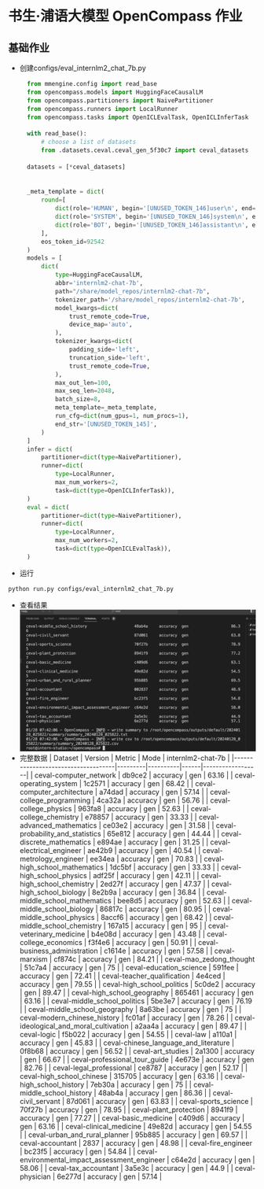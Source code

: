 # 书生·浦语大模型 OpenCompass 作业

## 基础作业
- 创建configs/eval_internlm2_chat_7b.py
  ```python
    from mmengine.config import read_base
    from opencompass.models import HuggingFaceCausalLM
    from opencompass.partitioners import NaivePartitioner
    from opencompass.runners import LocalRunner
    from opencompass.tasks import OpenICLEvalTask, OpenICLInferTask

    with read_base():
        # choose a list of datasets
        from .datasets.ceval.ceval_gen_5f30c7 import ceval_datasets

    datasets = [*ceval_datasets]


    _meta_template = dict(
        round=[
            dict(role='HUMAN', begin='[UNUSED_TOKEN_146]user\n', end='[UNUSED_TOKEN_145]\n'),
            dict(role='SYSTEM', begin='[UNUSED_TOKEN_146]system\n', end='[UNUSED_TOKEN_145]\n'),
            dict(role='BOT', begin='[UNUSED_TOKEN_146]assistant\n', end='[UNUSED_TOKEN_145]\n', generate=True),
        ],
        eos_token_id=92542
    )
    models = [
        dict(
            type=HuggingFaceCausalLM,
            abbr='internlm2-chat-7b',
            path="/share/model_repos/internlm2-chat-7b",
            tokenizer_path='/share/model_repos/internlm2-chat-7b',
            model_kwargs=dict(
                trust_remote_code=True,
                device_map='auto',
            ),
            tokenizer_kwargs=dict(
                padding_side='left',
                truncation_side='left',
                trust_remote_code=True,
            ),
            max_out_len=100,
            max_seq_len=2048,
            batch_size=8,
            meta_template=_meta_template,
            run_cfg=dict(num_gpus=1, num_procs=1),
            end_str='[UNUSED_TOKEN_145]',
        )
    ]
    infer = dict(
        partitioner=dict(type=NaivePartitioner),
        runner=dict(
            type=LocalRunner,
            max_num_workers=2,
            task=dict(type=OpenICLInferTask)),
    )
    eval = dict(
        partitioner=dict(type=NaivePartitioner),
        runner=dict(
            type=LocalRunner,
            max_num_workers=2,
            task=dict(type=OpenICLEvalTask)),
    )
  ```
- 运行
```bash
python run.py configs/eval_internlm2_chat_7b.py
```
- 查看结果
  ![运行结果](image.png)
- 完整数据
  | Dataset                            | Version | Metric   | Mode | internlm2-chat-7b |
  |------------------------------------|---------|----------|------|------------------|
  | ceval-computer_network             | db9ce2  | accuracy | gen  | 63.16            |
  | ceval-operating_system             | 1c2571  | accuracy | gen  | 68.42            |
  | ceval-computer_architecture        | a74dad  | accuracy | gen  | 57.14            |
  | ceval-college_programming          | 4ca32a  | accuracy | gen  | 56.76            |
  | ceval-college_physics              | 963fa8  | accuracy | gen  | 52.63            |
  | ceval-college_chemistry            | e78857  | accuracy | gen  | 33.33            |
  | ceval-advanced_mathematics         | ce03e2  | accuracy | gen  | 31.58            |
  | ceval-probability_and_statistics   | 65e812  | accuracy | gen  | 44.44            |
  | ceval-discrete_mathematics         | e894ae  | accuracy | gen  | 31.25            |
  | ceval-electrical_engineer          | ae42b9  | accuracy | gen  | 40.54            |
  | ceval-metrology_engineer           | ee34ea  | accuracy | gen  | 70.83            |
  | ceval-high_school_mathematics      | 1dc5bf  | accuracy | gen  | 33.33            |
  | ceval-high_school_physics          | adf25f  | accuracy | gen  | 42.11            |
  | ceval-high_school_chemistry        | 2ed27f  | accuracy | gen  | 47.37            |
  | ceval-high_school_biology          | 8e2b9a  | accuracy | gen  | 36.84            |
  | ceval-middle_school_mathematics    | bee8d5  | accuracy | gen  | 52.63            |
  | ceval-middle_school_biology        | 86817c  | accuracy | gen  | 80.95            |
  | ceval-middle_school_physics        | 8accf6  | accuracy | gen  | 68.42            |
  | ceval-middle_school_chemistry      | 167a15  | accuracy | gen  | 95               |
  | ceval-veterinary_medicine          | b4e08d  | accuracy | gen  | 43.48            |
  | ceval-college_economics            | f3f4e6  | accuracy | gen  | 50.91            |
  | ceval-business_administration      | c1614e  | accuracy | gen  | 57.58            |
  | ceval-marxism                      | cf874c  | accuracy | gen  | 84.21            |
  | ceval-mao_zedong_thought           | 51c7a4  | accuracy | gen  | 75               |
  | ceval-education_science            | 591fee  | accuracy | gen  | 72.41            |
  | ceval-teacher_qualification        | 4e4ced  | accuracy | gen  | 79.55            |
  | ceval-high_school_politics         | 5c0de2  | accuracy | gen  | 89.47            |
  | ceval-high_school_geography        | 865461  | accuracy | gen  | 63.16            |
  | ceval-middle_school_politics       | 5be3e7  | accuracy | gen  | 76.19            |
  | ceval-middle_school_geography      | 8a63be  | accuracy | gen  | 75               |
  | ceval-modern_chinese_history       | fc01af  | accuracy | gen  | 78.26            |
  | ceval-ideological_and_moral_cultivation | a2aa4a | accuracy | gen  | 89.47            |
  | ceval-logic                        | f5b022  | accuracy | gen  | 54.55            |
  | ceval-law                          | a110a1  | accuracy | gen  | 45.83            |
  | ceval-chinese_language_and_literature | 0f8b68 | accuracy | gen  | 56.52            |
  | ceval-art_studies                  | 2a1300  | accuracy | gen  | 66.67            |
  | ceval-professional_tour_guide      | 4e673e  | accuracy | gen  | 82.76            |
  | ceval-legal_professional           | ce8787  | accuracy | gen  | 52.17            |
  | ceval-high_school_chinese          | 315705  | accuracy | gen  | 63.16            |
  | ceval-high_school_history          | 7eb30a  | accuracy | gen  | 75               |
  | ceval-middle_school_history        | 48ab4a  | accuracy | gen  | 86.36            |
  | ceval-civil_servant                | 87d061  | accuracy | gen  | 63.83            |
  | ceval-sports_science               | 70f27b  | accuracy | gen  | 78.95            |
  | ceval-plant_protection             | 8941f9  | accuracy | gen  | 77.27            |
  | ceval-basic_medicine               | c409d6  | accuracy | gen  | 63.16            |
  | ceval-clinical_medicine            | 49e82d  | accuracy | gen  | 54.55            |
  | ceval-urban_and_rural_planner      | 95b885  | accuracy | gen  | 69.57            |
  | ceval-accountant                   | 2837    | accuracy | gen  | 48.98            |
  | ceval-fire_engineer                | bc23f5  | accuracy | gen  | 54.84            |
  | ceval-environmental_impact_assessment_engineer | c64e2d | accuracy | gen  | 58.06            |
  | ceval-tax_accountant               | 3a5e3c  | accuracy | gen  | 44.9             |
  | ceval-physician                    | 6e277d  | accuracy | gen  | 57.14            |

